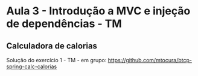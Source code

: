 # Aula 3 - Introdução a MVC e injeção de dependências - TM

## Calculadora de calorias

Solução do exercício 1 - TM - em grupo: https://github.com/mtocura/btcp-spring-calc-calorias